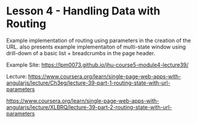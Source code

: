 # Lesson 4 - Handling Data with Routing


Example implementation of routing using parameters in the creation of the URL. also presents example implementaiton of multi-state window using drill-down of a basic list + breadcrumbs in the page header.


Example Site: https://lpm0073.github.io/jhu-course5-module4-lecture39/

Lecture: 
https://www.coursera.org/learn/single-page-web-apps-with-angularjs/lecture/Ch3eg/lecture-39-part-1-routing-state-with-url-parameters

https://www.coursera.org/learn/single-page-web-apps-with-angularjs/lecture/XLBRQ/lecture-39-part-2-routing-state-with-url-parameters
